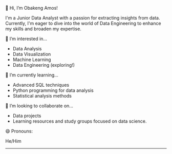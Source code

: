 👋 Hi, I’m Obakeng Amos!

I'm a Junior Data Analyst with a passion for extracting insights from data. Currently, I'm eager to dive into the world of Data Engineering to enhance my skills and broaden my expertise.

👀 I’m interested in...

- Data Analysis
- Data Visualization
- Machine Learning
- Data Engineering (exploring!)

🌱 I’m currently learning...

- Advanced SQL techniques
- Python programming for data analysis
- Statistical analysis methods

💞️ I’m looking to collaborate on...

- Data projects
- Learning resources and study groups focused on data science.

😄 Pronouns:

He/Him

---

